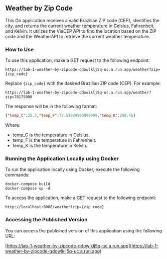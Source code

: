 ## Weather by Zip Code

This Go application receives a valid Brazilian ZIP code (CEP), identifies the city, and returns the current weather temperature in Celsius, Fahrenheit, and Kelvin. It utilizes the ViaCEP API to find the location based on the ZIP code and the WeatherAPI to retrieve the current weather temperature.

### How to Use

To use this application, make a GET request to the following endpoint:

```http request
https://lab-1-weather-by-zipcode-qdowlklj5q-uc.a.run.app/weather?zip={zip_code}
```
Replace `{zip_code}` with the desired Brazilian ZIP code (CEP). For example:

```http request
https://lab-1-weather-by-zipcode-qdowlklj5q-uc.a.run.app/weather?zip=78175000
```

The response will be in the following format:

```json
{"temp_C":25.3,"temp_F":77.53999999999999,"temp_K":298.45}
```

Where:

- temp_C is the temperature in Celsius.
- temp_F is the temperature in Fahrenheit.
- temp_K is the temperature in Kelvin.

### Running the Application Locally using Docker

To run the application locally using Docker, execute the following commands:

```shell
docker-compose build
docker-compose up -d
```
To access the application, make a GET request to the following endpoint:

```http request
http://localhost:8080/weather?zip={zip_code}
``` 

### Accessing the Published Version
You can access the published version of this application using the following URL:

[https://lab-1-weather-by-zipcode-qdowlklj5q-uc.a.run.app](https://lab-1-weather-by-zipcode-qdowlklj5q-uc.a.run.app)
